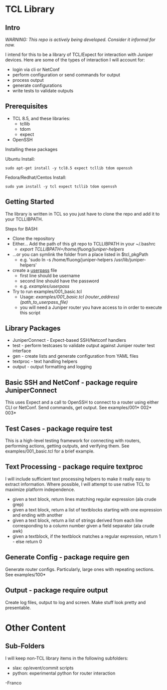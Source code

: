 TCL Library
===========

Intro
-----
_WARNING: This repo is actively being developed.  Consider it informal for now._

I intend for this to be a library of TCL/Expect for interaction with Juniper devices.  Here are some of the types of interaction I will account for:
  - login via cli or NetConf
  - perform configuration or send commands for output
  - process output 
  - generate configurations
  - write tests to validate outputs

Prerequisites
-------------
 - TCL 8.5, and these libraries:
   * tcllib
   * tdom
   * expect 
 - OpenSSH

Installing these packages

Ubuntu Install: 

```
sudo apt-get install -y tcl8.5 expect tcllib tdom openssh
```
 
Fedora/Redhat/Centos Install: 

```
sudo yum install -y tcl expect tcllib tdom openssh
```

Getting Started
---------------

The library is written in TCL so you just have to clone the repo and add it to your TCLLIBPATH.

Steps for BASH:
 - Clone the repository
 - Either... Add the path of this git repo to TCLLIBPATH in your ~/.bashrc
   * _export TCLLIBPATH=/home/fluong/juniper-helpers_
 - ...or you can symlink the folder from a place listed in $tcl_pkgPath
   * e.g. 'sudo ln -s /home/fluong/juniper-helpers /usr/lib/juniper-helpers'
 - create a [userpass](https://github.com/francisluong/juniper-helpers/blob/master/examples/userpass) file
   * first line should be username
   * second line should have the password
   * e.g. _examples/userpass_
 - Try to run examples/001_basic.tcl  
   * Usage: *examples/001\_basic.tcl (router_address) (path_to_userpass_file)*
   * you will need a Juniper router you have access to in order to execute this script

Library Packages
-----------------
 - JuniperConnect - Expect-based SSH/Netconf handlers
 - test - perform testcases to validate output against Juniper router test interface
 - gen - create lists and generate configuration from YAML files
 - textproc - text handling helpers
 - output - output formatting and logging

Basic SSH and NetConf - package require JuniperConnect
--------------------------------------------------------
This uses Expect and a call to OpenSSH to connect to a router using either CLI or NetConf.  Send commands, get output.  See examples/001\* 002\* 003\*

Test Cases - package require test
--------------------------------------
This is a high-level testing framework for connecting with routers, performing actions, getting outputs, and verifying them.  See examples/001_basic.tcl for a brief example.

Text Processing - package require textproc
--------------------------------------------
I will include sufficient text processing helpers to make it really easy to extract information.  Where possible, I will attempt to use native TCL to maximize platform independence.
  - given a text block, return lines matching regular expression (ala crude grep)
  - given a text block, return a list of textblocks starting with one expression and ending with another
  - given a text block, return a list of strings derived from each line corresponding to a column number given a field separator (ala crude awk)
  - given a textblock, if the textblock matches a regular expression, return 1 - else return 0

Generate Config - package require gen
----------------------------------------
Generate router configs.  Particularly, large ones with repeating sections.  See examples/100*

Output - package require output
---------------------------------
Create log files, output to log and screen.  Make stuff look pretty and presentable.


Other Content
=============

Sub-Folders
-----------
I will keep non-TCL library items in the following subfolders:
 - slax: op/event/commit scripts
 - python: experimental python for router interaction

-Franco
